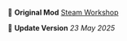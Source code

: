 🔗 **Original Mod**
[Steam Workshop](https://steamcommunity.com/sharedfiles/filedetails/?id=3243666193)

📅 **Update Version**
_23 May 2025_
